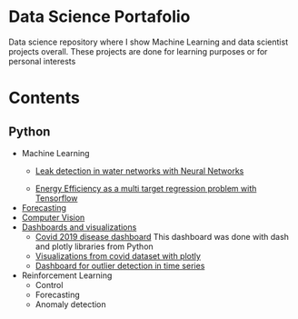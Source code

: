 
# Data Science Portafolio

Data science repository where I show Machine Learning and data scientist projects overall. These projects are done 
for learning purposes or for personal interests

# Contents
## Python
<ul>
<li>Machine Learning</li>
	<ul>
		<li> <a href="https://github.com/manuelgilm/data_science-portafolio/blob/master/machine_learning/leak_detection/caspton_project.ipynb">Leak detection in water networks with Neural Networks</a></li>
	</ul>
	<ul>
		<li><a href="https://github.com/manuelgilm/data_science-portafolio/blob/master/machine_learning/energy_efficiency_multi_target_regression_problem.ipynb">Energy Efficiency as a multi target regression problem with Tensorflow</li>
	</ul>
<li>Forecasting</li>
<li>Computer Vision</li>
<li>Dashboards and visualizations
<ul>
	<li><a href="https://github.com/manuelgilm/data_science-portafolio/tree/master/dashboards/simple_covid_dashboard"> Covid 2019 disease dashboard</a> This dashboard was done with dash and plotly libraries from Python</li>
	<li><a href="https://github.com/manuelgilm/data_science-portafolio/blob/master/data_visual_covid.ipynb">Visualizations from covid dataset with plotly</a> 
	</li>
	<li>
		<a href="https://github.com/manuelgilm/data_science-portafolio/tree/master/dashboards/SeriesCleaner">Dashboard for outlier detection in time series</a>
	</li>
</ul>
</li>
<li>Reinforcement Learning
	<ul>
	<li>Control</li>
	<li>Forecasting</li>
	<li>Anomaly detection</li>
	</ul>
</li>
</ul>